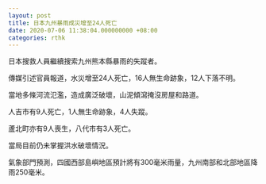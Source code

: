 ```yaml
---
layout: post
title: 日本九州暴雨成災增至24人死亡
date: 2020-07-06 11:38:04.000000000 +08:00
categories: rthk
---
```


日本搜救人員繼續搜索九州熊本縣暴雨的失蹤者。

傳媒引述官員報道，水災增至24人死亡，16人無生命跡象，12人下落不明。

當地多條河流氾濫，造成廣泛破壞，山泥傾瀉掩沒房屋和路道。

人吉市有9人死亡，1人無生命跡象，4人失蹤。

蘆北町亦有9人喪生，八代市有3人死亡。

當局目前仍未掌握洪水破壞情況。

氣象部門預測，四國西部島嶼地區預計將有300毫米雨量，九州南部和北部地區降雨250毫米。
